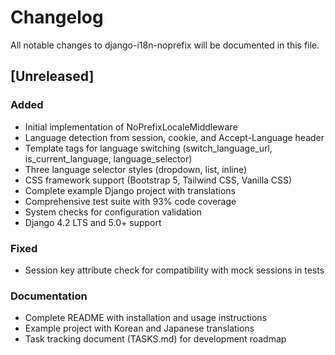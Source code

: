 # Changelog

All notable changes to django-i18n-noprefix will be documented in this file.

## [Unreleased]

### Added
- Initial implementation of NoPrefixLocaleMiddleware
- Language detection from session, cookie, and Accept-Language header
- Template tags for language switching (switch_language_url, is_current_language, language_selector)
- Three language selector styles (dropdown, list, inline)
- CSS framework support (Bootstrap 5, Tailwind CSS, Vanilla CSS)
- Complete example Django project with translations
- Comprehensive test suite with 93% code coverage
- System checks for configuration validation
- Django 4.2 LTS and 5.0+ support

### Fixed
- Session key attribute check for compatibility with mock sessions in tests

### Documentation
- Complete README with installation and usage instructions
- Example project with Korean and Japanese translations
- Task tracking document (TASKS.md) for development roadmap